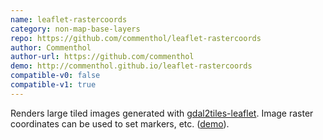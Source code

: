 ```yaml
---
name: leaflet-rastercoords
category: non-map-base-layers
repo: https://github.com/commenthol/leaflet-rastercoords
author: Commenthol
author-url: https://github.com/commenthol
demo: http://commenthol.github.io/leaflet-rastercoords
compatible-v0: false
compatible-v1: true
---
```


Renders large tiled images generated with	    <a href="http://github.com/commenthol/gdal2tiles-leaflet">gdal2tiles-leaflet</a>.	    Image raster coordinates can be used to set markers, etc.	    (<a href="http://commenthol.github.io/leaflet-rastercoords">demo</a>).
